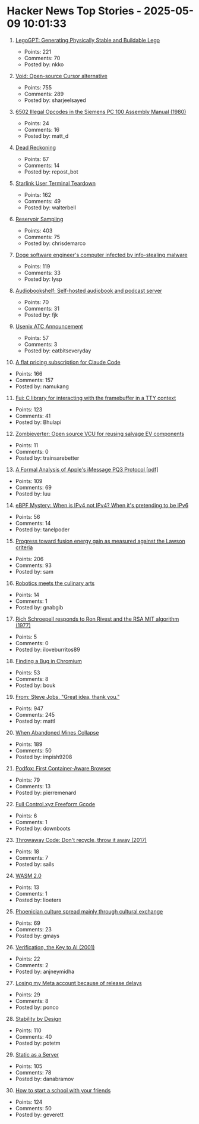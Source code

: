 # Hacker News Top Stories - 2025-05-09 10:01:33

1. [LegoGPT: Generating Physically Stable and Buildable Lego](https://avalovelace1.github.io/LegoGPT/)
   - Points: 221
   - Comments: 70
   - Posted by: nkko

2. [Void: Open-source Cursor alternative](https://github.com/voideditor/void)
   - Points: 755
   - Comments: 289
   - Posted by: sharjeelsayed

3. [6502 Illegal Opcodes in the Siemens PC 100 Assembly Manual (1980)](https://www.pagetable.com/?p=1798)
   - Points: 24
   - Comments: 16
   - Posted by: matt_d

4. [Dead Reckoning](https://www.damninteresting.com/dead-reckoning/)
   - Points: 67
   - Comments: 14
   - Posted by: repost_bot

5. [Starlink User Terminal Teardown](https://www.darknavy.org/blog/a_first_glimpse_of_the_starlink_user_ternimal/)
   - Points: 162
   - Comments: 49
   - Posted by: walterbell

6. [Reservoir Sampling](https://samwho.dev/reservoir-sampling/)
   - Points: 403
   - Comments: 75
   - Posted by: chrisdemarco

7. [Doge software engineer's computer infected by info-stealing malware](https://arstechnica.com/security/2025/05/doge-software-engineers-computer-infected-by-info-stealing-malware/)
   - Points: 119
   - Comments: 33
   - Posted by: lysp

8. [Audiobookshelf: Self-hosted audiobook and podcast server](https://www.audiobookshelf.org/)
   - Points: 70
   - Comments: 31
   - Posted by: fjk

9. [Usenix ATC Announcement](https://www.usenix.org/blog/usenix-atc-announcement)
   - Points: 57
   - Comments: 3
   - Posted by: eatbitseveryday

10. [A flat pricing subscription for Claude Code](https://support.anthropic.com/en/articles/11145838-using-claude-code-with-your-max-plan)
   - Points: 166
   - Comments: 157
   - Posted by: namukang

11. [Fui: C library for interacting with the framebuffer in a TTY context](https://github.com/martinfama/fui)
   - Points: 123
   - Comments: 41
   - Posted by: Bhulapi

12. [Zombieverter: Open source VCU for reusing salvage EV components](https://openinverter.org/wiki/ZombieVerter_VCU)
   - Points: 11
   - Comments: 0
   - Posted by: trainsarebetter

13. [A Formal Analysis of Apple's iMessage PQ3 Protocol [pdf]](https://www.usenix.org/system/files/conference/usenixsecurity25/sec25cycle1-prepub-595-linker.pdf)
   - Points: 109
   - Comments: 69
   - Posted by: luu

14. [eBPF Mystery: When is IPv4 not IPv4? When it's pretending to be IPv6](https://blog.gripdev.xyz/2025/05/06/ebpf-mystery-when-is-ipv4-not-ipv4-when-its-ipv6/)
   - Points: 56
   - Comments: 14
   - Posted by: tanelpoder

15. [Progress toward fusion energy gain as measured against the Lawson criteria](https://www.fusionenergybase.com/articles/continuing-progress-toward-fusion-energy-breakeven-and-gain-as-measured-against-the-lawson-criteria)
   - Points: 206
   - Comments: 93
   - Posted by: sam

16. [Robotics meets the culinary arts](https://actu.epfl.ch/news/robotics-meets-the-culinary-arts/)
   - Points: 14
   - Comments: 1
   - Posted by: gnabgib

17. [Rich Schroepell responds to Ron Rivest and the RSA MIT algorithm (1977)](https://archive.org/details/schroepell-all-pdf)
   - Points: 5
   - Comments: 0
   - Posted by: iloveburritos89

18. [Finding a Bug in Chromium](https://bou.ke/blog/chromium-bug/)
   - Points: 53
   - Comments: 8
   - Posted by: bouk

19. [From: Steve Jobs. "Great idea, thank you."](https://blog.hayman.net/2025/05/06/from-steve-jobs-great-idea.html)
   - Points: 947
   - Comments: 245
   - Posted by: mattl

20. [When Abandoned Mines Collapse](https://practical.engineering/blog/2025/5/6/when-abandoned-mines-collapse)
   - Points: 189
   - Comments: 50
   - Posted by: impish9208

21. [Podfox: First Container-Aware Browser](https://val.packett.cool/blog/podfox/)
   - Points: 79
   - Comments: 13
   - Posted by: pierremenard

22. [Full Control.xyz Freeform Gcode](https://fullcontrol.xyz/#/models)
   - Points: 6
   - Comments: 1
   - Posted by: downboots

23. [Throwaway Code: Don't recycle, throw it away (2017)](https://www.sung.codes/blog/2017/throwaway-code-dont-recycle-throw-away)
   - Points: 18
   - Comments: 7
   - Posted by: sails

24. [WASM 2.0](https://www.w3.org/TR/wasm-core-2/)
   - Points: 13
   - Comments: 1
   - Posted by: lioeters

25. [Phoenician culture spread mainly through cultural exchange](https://www.mpg.de/24574685/0422-evan-phoenician-culture-spread-mainly-through-cultural-exchange-150495-x)
   - Points: 69
   - Comments: 23
   - Posted by: gmays

26. [Verification, the Key to AI (2001)](http://incompleteideas.net/IncIdeas/KeytoAI.html)
   - Points: 22
   - Comments: 2
   - Posted by: anjneymidha

27. [Losing my Meta account because of release delays](https://madelinemiller.dev/blog/dark-side-account-bans/)
   - Points: 29
   - Comments: 8
   - Posted by: ponco

28. [Stability by Design](https://potetm.com/devtalk/stability-by-design.html)
   - Points: 110
   - Comments: 40
   - Posted by: potetm

29. [Static as a Server](https://overreacted.io/static-as-a-server/)
   - Points: 105
   - Comments: 78
   - Posted by: danabramov

30. [How to start a school with your friends](https://prigoose.substack.com/p/how-to-start-a-university)
   - Points: 124
   - Comments: 50
   - Posted by: geverett

